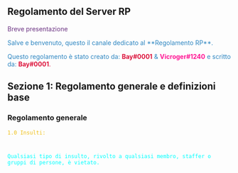<title>Benvenuto nella Home Page del Server RP di proprietà Elite S.r.l</title>

<h2>Regolamento del Server RP</h2>

<span style="color:#6C3483">Breve presentazione</span>
<p><span style="color:#2E86C1">Salve e benvenuto, questo il canale dedicato al **Regolamento RP**. </span></p>
<p><span style="color:#2E86C1">Questo regolamento è stato creato da: <span style="color:#DC143C"><b>Bay#0001</b></span> & <span style="color:#FF1493"><b>Vicroger#1240</b></span> e scritto da: <span style="color:#DC143C"><b>Bay#0001</b>.</span></span></p>

<h2>Sezione 1: Regolamento generale e definizioni base</h2>

<h3>Regolamento generale</h2>

<code><span style="color:#EFC01A">1.0 Insulti:</span>
<p><span style="color:#00FFFF">Qualsiasi tipo di insulto, rivolto a qualsiasi membro, staffer o gruppi di persone, è vietato.</p></code>